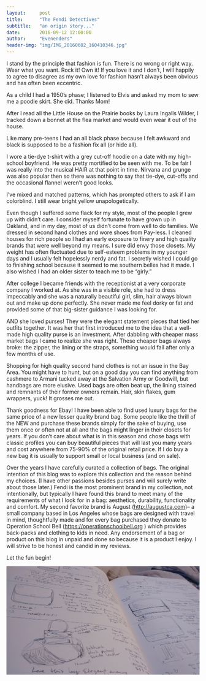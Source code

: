 ```yaml
---
layout:     post
title:      "The Fendi Detectives"
subtitle:   "an origin story..."
date:       2016-09-12 12:00:00
author:     "Evenenders"
header-img: "img/IMG_20160602_160410346.jpg"
---
```


I stand by the principle that fashion is fun. There is no wrong or right way. Wear what you want. Rock it! Own it!  If you love it and I don’t, I will happily to agree to disagree as my own love for fashion hasn’t always been obvious and has often been eccentric.

 As a child I had a 1950’s phase; I listened to Elvis and asked my mom to sew me a poodle skirt. She did. Thanks Mom! 

After I read all the Little House on the Prairie books by Laura Ingalls Wilder, I tracked down a bonnet at the flea market and would even wear it out of the house. 

Like many pre-teens I had an all black phase because I felt awkward and black is supposed to be a fashion fix all (or hide all). 

I wore a tie-dye t-shirt with a grey cut-off hoodie on a date with my high-school boyfriend. He was pretty mortified to be seen with me.  To be fair I was really into the musical HAIR at that point in time. Nirvana and grunge was also popular then so there was nothing to say that tie-dye, cut-offs and the occasional flannel weren’t good looks. 

I’ve mixed and matched patterns, which has prompted others to ask if I am colorblind. I still wear bright yellow unapologetically.

 Even though I suffered some flack for my style, most of the people I grew up with didn’t care. I consider myself fortunate to have grown up in Oakland, and in my day, most of us didn’t come from well to do families. We dressed in second hand clothes and wore shoes from Pay-less. I cleaned houses for rich people so I had an early exposure to finery and high quality brands that were well beyond my means. I sure did envy those closets. My weight has often fluctuated due to self-esteem problems in my younger days and I usually felt hopelessly nerdy and fat. I secretly wished I could go to finishing school because it seemed to me southern belles had it made. I also wished I had an older sister to teach me to be “girly.”


After college I became friends with the receptionist at a very corporate company I worked at. As she was in a visible role, she had to dress impeccably and she was a naturally beautiful girl, slim, hair always blown out and make up done perfectly. She never made me feel dorky or fat and provided some of that big-sister guidance I was looking for.

AND she loved purses! They were the elegant statement pieces that tied her outfits together. It was her that first introduced me to the idea that a well-made high quality purse is an investment. After dabbling with cheaper mass market bags I came to realize she was right. These cheaper bags always broke: the zipper, the lining or the straps, something would fail after only a few months of use. 

Shopping for high quality second hand clothes is not an issue in the Bay Area. You might have to hunt, but on a good day you can find anything from cashmere to Armani tucked away at the Salvation Army or Goodwill, but handbags are more elusive. Used bags are often beat up, the lining stained and remnants of their former owners remain. Hair, skin flakes, gum wrappers, yuck! It grosses me out. 

Thank goodness for Ebay! I have been able to find used luxury bags for the same price of a new lesser quality brand bag. Some people like the thrill of the NEW and purchase these brands simply for the sake of buying, use them once or often not at all and the bags might linger in their closets for years. If you don’t care about what is in this season and chose bags with classic profiles you can buy beautiful pieces that will last you many years and cost anywhere from 75-90% of the original retail price. If I do buy a new bag it is usually to support small or local business (and on sale). 

Over the years I have carefully curated a collection of bags. The original intention of this blog was to explore this collection and the reason behind my choices.  (I have other passions besides purses and will surely write about those later.) Fendi is the most prominent brand in my collection, not intentionally, but typically I have found this brand to meet many of the requirements of what I look for in a bag: aesthetics, durability, functionality and comfort. My second favorite brand is August (http://augustca.com)– a small company based in Los Angeles whose bags are designed with travel in mind, thoughtfully made and for every bag purchased they donate to Operation School Bell (https://operationschoolbell.org ) which provides back-packs and clothing to kids in need. Any endorsement of a bag or product on this blog in unpaid and done so because it is a product I enjoy. I will strive to be honest and candid in my reviews. 

Let the fun begin! 

![Collection Curation](/img/IMG_20160603_243616267.jpg
 "Collection Curation.")
